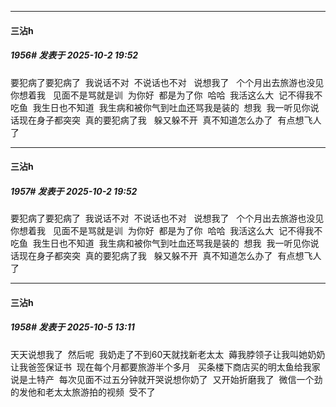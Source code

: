 ﻿
*****

####  三沾h  
##### 1956#       发表于 2025-10-2 19:52

要犯病了要犯病了  我说话不对  不说话也不对   说想我了   个个月出去旅游也没见你想着我   见面不是骂就是训  为你好  都是为了你  哈哈  我活这么大  记不得我不吃鱼  我生日也不知道  我生病和被你气到吐血还骂我是装的  想我  我一听见你说话现在身子都突突  真的要犯病了我   躲又躲不开  真不知道怎么办了  有点想飞人了


*****

####  三沾h  
##### 1957#       发表于 2025-10-2 19:52

要犯病了要犯病了  我说话不对  不说话也不对   说想我了   个个月出去旅游也没见你想着我   见面不是骂就是训  为你好  都是为了你  哈哈  我活这么大  记不得我不吃鱼  我生日也不知道  我生病和被你气到吐血还骂我是装的  想我  我一听见你说话现在身子都突突  真的要犯病了我   躲又躲不开  真不知道怎么办了  有点想飞人了

*****

####  三沾h  
##### 1958#       发表于 2025-10-5 13:11

 天天说想我了  然后呢  我奶走了不到60天就找新老太太  薅我脖领子让我叫她奶奶 让我爸签保证书  现在每个月都要旅游半个多月   买条楼下商店买的明太鱼给我家说是土特产  每次见面不过五分钟就开哭说想你奶了  又开始折磨我了  微信一个劲的发他和老太太旅游拍的视频  受不了

